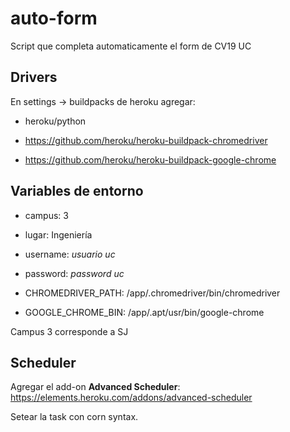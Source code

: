 # auto-form
Script que completa automaticamente el form de CV19 UC

## Drivers
En settings -> buildpacks de heroku agregar:

- heroku/python

- https://github.com/heroku/heroku-buildpack-chromedriver

- https://github.com/heroku/heroku-buildpack-google-chrome

## Variables de entorno

- campus:  3
- lugar: Ingeniería
- username: _usuario uc_
- password: _password uc_

- CHROMEDRIVER_PATH: /app/.chromedriver/bin/chromedriver
- GOOGLE_CHROME_BIN: /app/.apt/usr/bin/google-chrome

Campus 3 corresponde a SJ
## Scheduler
Agregar el add-on **Advanced Scheduler**: https://elements.heroku.com/addons/advanced-scheduler 

Setear la task con corn syntax.
